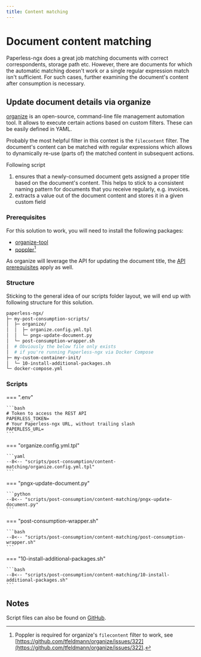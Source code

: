 ```yaml
---
title: Content matching
---
```


# Document content matching

Paperless-ngx does a great job matching documents with correct correspondents, storage path etc.
However, there are documents for which the automatic matching doesn't work or a single regular expression match isn't sufficient.
For such cases, further examining the document's content after consumption is necessary.

## Update document details via organize

[organize](https://github.com/tfeldmann/organize) is an open-source, command-line file management automation tool.
It allows to execute certain actions based on custom filters. These can be easily defined in YAML.

Probably the most helpful filter in this context is the `filecontent` filter. The document's content can be matched with regular expressions
which allows to dynamically re-use (parts of) the matched content in subsequent actions.

Following script

1. ensures that a newly-consumed document gets assigned a proper title based on the document's content.
    This helps to stick to a consistent naming pattern for documents that you receive regularly, e.g. invoices.
2. extracts a value out of the document content and stores it in a given custom field

### Prerequisites

For this solution to work, you will need to install the following packages:

* [organize-tool](https://pypi.org/project/organize-tool/)
* [poppler](https://poppler.freedesktop.org/)[^1]

[^1]: Poppler is required for organize's `filecontent` filter to work, see [https://github.com/tfeldmann/organize/issues/322](https://github.com/tfeldmann/organize/issues/322).

As organize will leverage the API for updating the document title, the [API prerequisites](../api/README.md) apply as well.

### Structure

Sticking to the general idea of our scripts folder layout, we will end up with following structure for this solution.

```bash
paperless-ngx/
├─ my-post-consumption-scripts/
│  ├─ organize/
│  │  ├─ organize.config.yml.tpl
│  │  └─ pngx-update-document.py
│  └─ post-consumption-wrapper.sh
│  # Obviously the below file only exists
│  # if you're running Paperless-ngx via Docker Compose
├─ my-custom-container-init/
│  └─ 10-install-additional-packages.sh
└─ docker-compose.yml
```

### Scripts

=== ".env"

    ```bash
    # Token to access the REST API
    PAPERLESS_TOKEN=
    # Your Paperless-ngx URL, without trailing slash
    PAPERLESS_URL=
    ```

=== "organize.config.yml.tpl"

    ```yaml
    --8<-- "scripts/post-consumption/content-matching/organize.config.yml.tpl"
    ```

=== "pngx-update-document.py"

    ```python
    --8<-- "scripts/post-consumption/content-matching/pngx-update-document.py"
    ```

=== "post-consumption-wrapper.sh"

    ```bash
    --8<-- "scripts/post-consumption/content-matching/post-consumption-wrapper.sh"
    ```

=== "10-install-additional-packages.sh"

    ```bash
    --8<-- "scripts/post-consumption/content-matching/10-install-additional-packages.sh"
    ```

## Notes

Script files can also be found on [GitHub](https://github.com/marcelbrueckner/paperless.sh/tree/main/scripts/post-consumption/content-matching).

